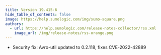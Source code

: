 ```yaml
---
title: Version 19.415-6
hide_table_of_contents: false
image: https://help.sumologic.com/img/sumo-square.png
authors:
  - url: https://help.sumologic.com/release-notes-collector/rss.xml
    image_url: /img/release-notes/rss-orange.png
---
```



* Security fix: Avro-util updated to 0.2.118, fixes CVE-2022-42889
